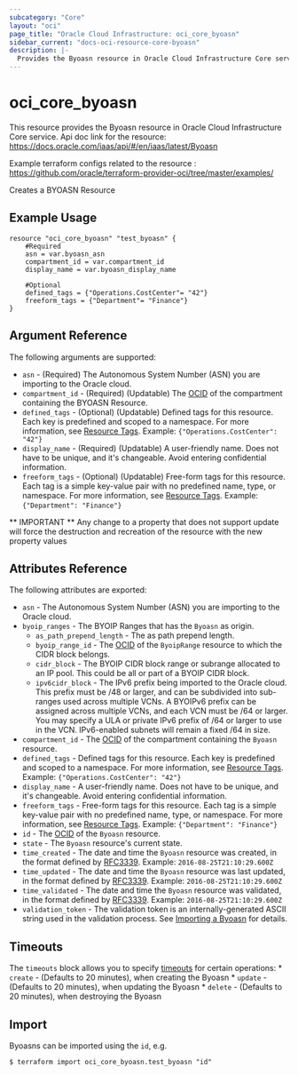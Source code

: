 ```yaml
---
subcategory: "Core"
layout: "oci"
page_title: "Oracle Cloud Infrastructure: oci_core_byoasn"
sidebar_current: "docs-oci-resource-core-byoasn"
description: |-
  Provides the Byoasn resource in Oracle Cloud Infrastructure Core service
---
```


# oci_core_byoasn
This resource provides the Byoasn resource in Oracle Cloud Infrastructure Core service.
Api doc link for the resource: https://docs.oracle.com/iaas/api/#/en/iaas/latest/Byoasn

Example terraform configs related to the resource : https://github.com/oracle/terraform-provider-oci/tree/master/examples/

Creates a BYOASN Resource


## Example Usage

```hcl
resource "oci_core_byoasn" "test_byoasn" {
	#Required
	asn = var.byoasn_asn
	compartment_id = var.compartment_id
	display_name = var.byoasn_display_name

	#Optional
	defined_tags = {"Operations.CostCenter"= "42"}
	freeform_tags = {"Department"= "Finance"}
}
```

## Argument Reference

The following arguments are supported:

* `asn` - (Required) The Autonomous System Number (ASN) you are importing to the Oracle cloud. 
* `compartment_id` - (Required) (Updatable) The [OCID](https://docs.cloud.oracle.com/iaas/Content/General/Concepts/identifiers.htm) of the compartment containing the BYOASN Resource. 
* `defined_tags` - (Optional) (Updatable) Defined tags for this resource. Each key is predefined and scoped to a namespace. For more information, see [Resource Tags](https://docs.cloud.oracle.com/iaas/Content/General/Concepts/resourcetags.htm).  Example: `{"Operations.CostCenter": "42"}` 
* `display_name` - (Required) (Updatable) A user-friendly name. Does not have to be unique, and it's changeable. Avoid entering confidential information. 
* `freeform_tags` - (Optional) (Updatable) Free-form tags for this resource. Each tag is a simple key-value pair with no predefined name, type, or namespace. For more information, see [Resource Tags](https://docs.cloud.oracle.com/iaas/Content/General/Concepts/resourcetags.htm).  Example: `{"Department": "Finance"}` 


** IMPORTANT **
Any change to a property that does not support update will force the destruction and recreation of the resource with the new property values

## Attributes Reference

The following attributes are exported:

* `asn` - The Autonomous System Number (ASN) you are importing to the Oracle cloud.
* `byoip_ranges` - The BYOIP Ranges that has the `Byoasn` as origin.
	* `as_path_prepend_length` - The as path prepend length.
	* `byoip_range_id` - The [OCID](https://docs.cloud.oracle.com/iaas/Content/General/Concepts/identifiers.htm) of the `ByoipRange` resource to which the CIDR block belongs.
	* `cidr_block` - The BYOIP CIDR block range or subrange allocated to an IP pool. This could be all or part of a BYOIP CIDR block.
	* `ipv6cidr_block` - The IPv6 prefix being imported to the Oracle cloud. This prefix must be /48 or larger, and can  be subdivided into sub-ranges used across multiple VCNs. A BYOIPv6 prefix can be assigned across multiple VCNs, and each VCN must be /64 or larger. You may specify a ULA or private IPv6 prefix of /64 or larger to use in the VCN. IPv6-enabled subnets will remain a fixed /64 in size. 
* `compartment_id` - The [OCID](https://docs.cloud.oracle.com/iaas/Content/General/Concepts/identifiers.htm) of the compartment containing the `Byoasn` resource. 
* `defined_tags` - Defined tags for this resource. Each key is predefined and scoped to a namespace. For more information, see [Resource Tags](https://docs.cloud.oracle.com/iaas/Content/General/Concepts/resourcetags.htm).  Example: `{"Operations.CostCenter": "42"}` 
* `display_name` - A user-friendly name. Does not have to be unique, and it's changeable. Avoid entering confidential information. 
* `freeform_tags` - Free-form tags for this resource. Each tag is a simple key-value pair with no predefined name, type, or namespace. For more information, see [Resource Tags](https://docs.cloud.oracle.com/iaas/Content/General/Concepts/resourcetags.htm).  Example: `{"Department": "Finance"}` 
* `id` - The [OCID](https://docs.cloud.oracle.com/iaas/Content/General/Concepts/identifiers.htm) of the `Byoasn` resource.
* `state` - The `Byoasn` resource's current state.
* `time_created` - The date and time the `Byoasn` resource was created, in the format defined by [RFC3339](https://tools.ietf.org/html/rfc3339).  Example: `2016-08-25T21:10:29.600Z` 
* `time_updated` - The date and time the `Byoasn` resource was last updated, in the format defined by [RFC3339](https://tools.ietf.org/html/rfc3339).  Example: `2016-08-25T21:10:29.600Z` 
* `time_validated` - The date and time the `Byoasn` resource was validated, in the format defined by [RFC3339](https://tools.ietf.org/html/rfc3339).  Example: `2016-08-25T21:10:29.600Z` 
* `validation_token` - The validation token is an internally-generated ASCII string used in the validation process. See [Importing a Byoasn](https://docs.cloud.oracle.com/iaas/Content/Network/Concepts/BYOASN.htm) for details.

## Timeouts

The `timeouts` block allows you to specify [timeouts](https://registry.terraform.io/providers/oracle/oci/latest/docs/guides/changing_timeouts) for certain operations:
	* `create` - (Defaults to 20 minutes), when creating the Byoasn
	* `update` - (Defaults to 20 minutes), when updating the Byoasn
	* `delete` - (Defaults to 20 minutes), when destroying the Byoasn


## Import

Byoasns can be imported using the `id`, e.g.

```
$ terraform import oci_core_byoasn.test_byoasn "id"
```

